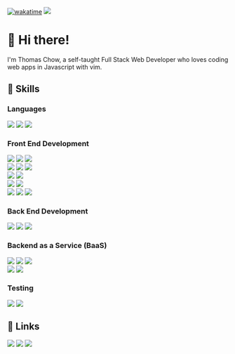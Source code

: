 [![wakatime](https://wakatime.com/badge/user/82bf4fbd-689b-4624-a70b-6072222fdd27.svg)](https://wakatime.com/@82bf4fbd-689b-4624-a70b-6072222fdd27)
![](https://www.codewars.com/users/tomwf/badges/micro)
# 👋 Hi there!

I'm Thomas Chow, a self-taught Full Stack Web Developer who loves coding web apps in Javascript with vim.

## 🌱 Skills

### Languages
![](https://img.shields.io/badge/TYPESCRIPT-3178C6?logo=Typescript&logoColor=white&style=for-the-badge)
![](https://img.shields.io/badge/JAVASCRIPT-555555?logo=Javascript&logoColor=F7DF1E&style=for-the-badge)
![](https://img.shields.io/badge/PYTHON-3776AB?logo=Python&logoColor=white&style=for-the-badge)

### Front End Development
![](https://img.shields.io/badge/NEXT.JS-000000?logo=Next.js&logoColor=white&style=for-the-badge)
![](https://img.shields.io/badge/REACT-555555?logo=React&logoColor=61DAFB&style=for-the-badge)
![](https://img.shields.io/badge/REDUX-764ABC?logo=Redux&logoColor=white&style=for-the-badge)  
![](https://img.shields.io/badge/SVELTE-FF3E00?logo=Svelte&logoColor=white&style=for-the-badge)
![](https://img.shields.io/badge/VUE.JS-4FC08D?logo=Vue.js&logoColor=white&style=for-the-badge)
![](https://img.shields.io/badge/JQUERY-0769AD?logo=jQuery&logoColor=white&style=for-the-badge)  
![](https://img.shields.io/badge/CHAKRA%20UI-319795?logo=Chakra%20UI&logoColor=white&style=for-the-badge)
![](https://img.shields.io/badge/MATERIAL%20UI-007FFF?logo=MUI&logoColor=white&style=for-the-badge)  
![](https://img.shields.io/badge/TAILWIND%20CSS-06B6D4?logo=Tailwind%20CSS&logoColor=white&style=for-the-badge)
![](https://img.shields.io/badge/SASS-CC6699?logo=Sass&logoColor=white&style=for-the-badge)  
![](https://img.shields.io/badge/D3.JS-F9A03C?logo=D3.js&logoColor=white&style=for-the-badge)
![](https://img.shields.io/badge/HTML-E34F26?logo=HTML5&logoColor=white&style=for-the-badge)
![](https://img.shields.io/badge/CSS-1572B6?logo=CSS3&logoColor=white&style=for-the-badge)

### Back End Development
![](https://img.shields.io/badge/NODE.JS-339933?logo=Node.js&logoColor=white&style=for-the-badge)
![](https://img.shields.io/badge/EXPRESS-000000?logo=Express&logoColor=white&style=for-the-badge)
![](https://img.shields.io/badge/POSTMAN-FF6C37?logo=Postman&logoColor=white&style=for-the-badge)

### Backend as a Service (BaaS)
![](https://img.shields.io/badge/HEROKU-430098?logo=Heroku&logoColor=white&style=for-the-badge)
![](https://img.shields.io/badge/NETLIFY-00C7B7?logo=Netlify&logoColor=white&style=for-the-badge)
![](https://img.shields.io/badge/VERCEL-000000?logo=Vercel&logoColor=white&style=for-the-badge)  
![](https://img.shields.io/badge/MONGODB-47A248?logo=MongoDB&logoColor=white&style=for-the-badge)
![](https://img.shields.io/badge/FIREBASE-555555?logo=Firebase&logoColor=FFCA28&style=for-the-badge)

### Testing
![](https://img.shields.io/badge/MOCHA-8D6748?logo=Mocha&logoColor=white&style=for-the-badge)
![](https://img.shields.io/badge/CHAI-A30701?logo=Chai&logoColor=white&style=for-the-badge)

## 🔗 Links
[![](https://img.shields.io/badge/GMAIL-EA4335?logo=Gmail&logoColor=white&style=for-the-badge)](mailto:tomwf.chow@gmail.com)
[![](https://img.shields.io/badge/LINKEDIN-0A66C2?logo=LinkedIn&logoColor=white&style=for-the-badge)](https://www.linkedin.com/in/thomas-chow-68764530)
[![](https://img.shields.io/badge/TWITTER-1DA1F2?logo=Twitter&logoColor=white&style=for-the-badge)](https://www.twitter.com/tomwf_)

<!---
tomwf/tomwf is a ✨ special ✨ repository because its `README.md` (this file) appears on your GitHub profile.
You can click the Preview link to take a look at your changes.
--->
